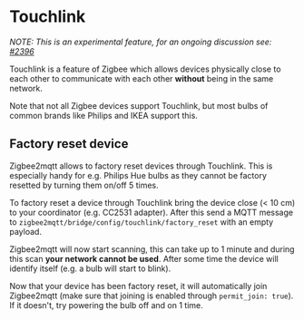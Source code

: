 # Touchlink
*NOTE: This is an experimental feature, for an ongoing discussion see: [#2396](https://github.com/Koenkk/zigbee2mqtt/issues/2396)*

Touchlink is a feature of Zigbee which allows devices physically close to each other to communicate with each other **without** being in the same network.

Note that not all Zigbee devices support Touchlink, but most bulbs of common brands like Philips and IKEA support this.

## Factory reset device
Zigbee2mqtt allows to factory reset devices through Touchlink. This is especially handy for e.g. Philips Hue bulbs as they cannot be factory resetted by turning them on/off 5 times.

To factory reset a device through Touchlink bring the device close (< 10 cm) to your coordinator (e.g. CC2531 adapter). After this send a MQTT message to `zigbee2mqtt/bridge/config/touchlink/factory_reset` with an empty payload.

Zigbee2mqtt will now start scanning, this can take up to 1 minute and during this scan **your network cannot be used**. After some time the device will identify itself (e.g. a bulb will start to blink).

Now that your device has been factory reset, it will automatically join Zigbee2mqtt (make sure that joining is enabled through `permit_join: true`). If it doesn't, try powering the bulb off and on 1 time.
